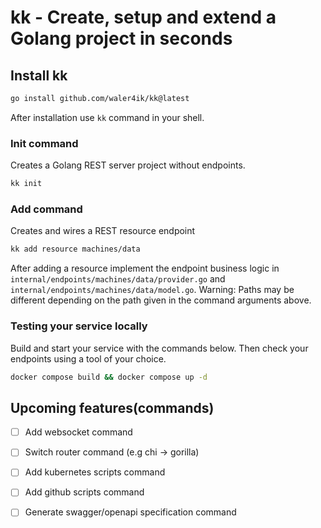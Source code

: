 # kk - Create, setup and extend a Golang project in seconds

## Install kk

```zsh
go install github.com/waler4ik/kk@latest
```
After installation use `kk` command in your shell.

### Init command
Creates a Golang REST server project without endpoints.

```zsh
kk init 
```

### Add command
Creates and wires a REST resource endpoint

```zsh
kk add resource machines/data
```
After adding a resource implement the endpoint business logic in `internal/endpoints/machines/data/provider.go` and `internal/endpoints/machines/data/model.go`. 
Warning: Paths may be different depending on the path given in the command arguments above.

### Testing your service locally
Build and start your service with the commands below. Then check your endpoints using a tool of your choice.
```zsh
docker compose build && docker compose up -d
```

## Upcoming features(commands)
- [ ] Add websocket command
- [ ] Switch router command (e.g chi -> gorilla)
- [ ] Add kubernetes scripts command
- [ ] Add github scripts command
- [ ] Generate swagger/openapi specification command

